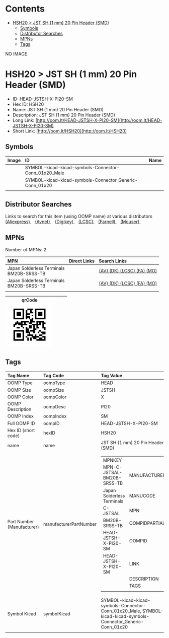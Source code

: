 



Contents
========

* [HSH20 > JST SH (1 mm) 20 Pin Header (SMD)](#hsh20--jst-sh-1-mm-20-pin-header-smd)
	* [Symbols](#symbols)
	* [Distributor Searches](#distributor-searches)
	* [MPNs](#mpns)
	* [Tags](#tags)
  
NO IMAGE  
# HSH20 > JST SH (1 mm) 20 Pin Header (SMD)

- ID: HEAD-JSTSH-X-PI20-SM
- Hex ID: HSH20
- Name: JST SH (1 mm) 20 Pin Header (SMD)
- Description: JST SH (1 mm) 20 Pin Header (SMD)
- Long Link: [http://oom.lt/HEAD-JSTSH-X-PI20-SM](http://oom.lt/HEAD-JSTSH-X-PI20-SM)
- Short Link: [http://oom.lt/HSH20](http://oom.lt/HSH20)

## Symbols
  

|Image|ID|Name|
| :--- | :--- | :--- |
|![]()|SYMBOL-kicad-kicad-symbols-Connector-Conn_01x20_Male||
|![]()|SYMBOL-kicad-kicad-symbols-Connector_Generic-Conn_01x20||
||||

## Distributor Searches
  
Links to search for this item (using OOMP name) at various distributors  
[(Aliexpress) ](https://www.aliexpress.com/wholesale?SearchText=1117JST+SH+1+mm+20+Pin+Header+SMD)&nbsp;&nbsp;&nbsp;[(Avnet) ](https://www.avnet.com/shop/us/search/JST+SH+1+mm+20+Pin+Header+SMD)&nbsp;&nbsp;&nbsp;[(Digikey) ](https://www.digikey.co.uk/en/products/result?s=JST+SH+1+mm+20+Pin+Header+SMD)&nbsp;&nbsp;&nbsp;[(LCSC) ](https://www.lcsc.com/search?q=JST+SH+1+mm+20+Pin+Header+SMD)&nbsp;&nbsp;&nbsp;[(Farnell) ](https://uk.farnell.com/search?st=JST+SH+1+mm+20+Pin+Header+SMD)&nbsp;&nbsp;&nbsp;[(Mouser) ](https://www.mouser.com/c/?q=JST+SH+1+mm+20+Pin+Header+SMD)&nbsp;&nbsp;&nbsp;
## MPNs
  
Number of MPNs: 2  

|MPN|Direct Links|Search Links|
| :--- | :--- | :--- |
|Japan Solderless Terminals<br>BM20B-SRSS-TB||[(AV) ](https://www.avnet.com/shop/us/search/BM20B-SRSS-TB)[(DK) ](https://www.digikey.co.uk/products/en?keywords=BM20B-SRSS-TB)[(LCSC) ](https://www.lcsc.com/search?q=BM20B-SRSS-TB)[(FA) ](https://uk.farnell.com/search?st=BM20B-SRSS-TB)[(MO) ](https://www.mouser.com/c/?q=BM20B-SRSS-TB)|
|Japan Solderless Terminals<br>BM20B-SRSS-TB||[(AV) ](https://www.avnet.com/shop/us/search/BM20B-SRSS-TB)[(DK) ](https://www.digikey.co.uk/products/en?keywords=BM20B-SRSS-TB)[(LCSC) ](https://www.lcsc.com/search?q=BM20B-SRSS-TB)[(FA) ](https://uk.farnell.com/search?st=BM20B-SRSS-TB)[(MO) ](https://www.mouser.com/c/?q=BM20B-SRSS-TB)|
||||
  

|qrCode<br>[![](https://raw.githubusercontent.com/oomlout/oomlout_OOMP_parts_V2/main/HEAD/JSTSH/X/PI20/SM/qrCode_140.png)](https://github.com/oomlout/oomlout_OOMP_parts_V2/tree/main/HEAD/JSTSH/X/PI20/SM/qrCode.png)||||
| :---: | :---: | :---: | :---: |

## Tags
  

|Tag Name|Tag Code|Tag Value|
| :--- | :--- | :--- |
|OOMP Type|oompType|HEAD|
|OOMP Size|oompSize|JSTSH|
|OOMP Color|oompColor|X|
|OOMP Description|oompDesc|PI20|
|OOMP Index|oompIndex|SM|
|Full OOMP ID|oompID|HEAD-JSTSH-X-PI20-SM|
|Hex ID (short code)|hexID|HSH20|
|name|name|JST SH (1 mm) 20 Pin Header (SMD)|
|Part Number (Manufacturer)|manufacturerPartNumber|<table><tr><td>MPNKEY</td></tr><tr><td> MPN-C-JSTSAL-BM20B-SRSS-TB</td><td> MANUFACTURER</td></tr><tr><td> Japan Solderless Terminals</td><td> MANUCODE</td></tr><tr><td> C-JSTSAL</td><td> MPN</td></tr><tr><td> BM20B-SRSS-TB</td><td> OOMPIDPARTIAL</td></tr><tr><td> HEAD-JSTSH-X-PI20-SM</td><td> OOMPID</td></tr><tr><td> HEAD-JSTSH-X-PI20-SM</td><td> LINK</td></tr><tr><td> </td><td> DESCRIPTION</td></tr><tr><td> </td><td> TAGS</td></tr><tr><td> </td></tr></table></td><td> <table><tr><td>MPNKEY</td></tr><tr><td> MPN-C-JSTSAL-BM20B-SRSS-TB</td><td> MANUFACTURER</td></tr><tr><td> Japan Solderless Terminals</td><td> MANUCODE</td></tr><tr><td> C-JSTSAL</td><td> MPN</td></tr><tr><td> BM20B-SRSS-TB</td><td> OOMPIDPARTIAL</td></tr><tr><td> HEAD-JSTSH-X-PI20-SM</td><td> OOMPID</td></tr><tr><td> HEAD-JSTSH-X-PI20-SM</td><td> LINK</td></tr><tr><td> </td><td> DESCRIPTION</td></tr><tr><td> </td><td> TAGS</td></tr><tr><td> </td></tr></table>|
|Symbol Kicad|symbolKicad|SYMBOL-kicad-kicad-symbols-Connector-Conn_01x20_Male, SYMBOL-kicad-kicad-symbols-Connector_Generic-Conn_01x20|
||||
